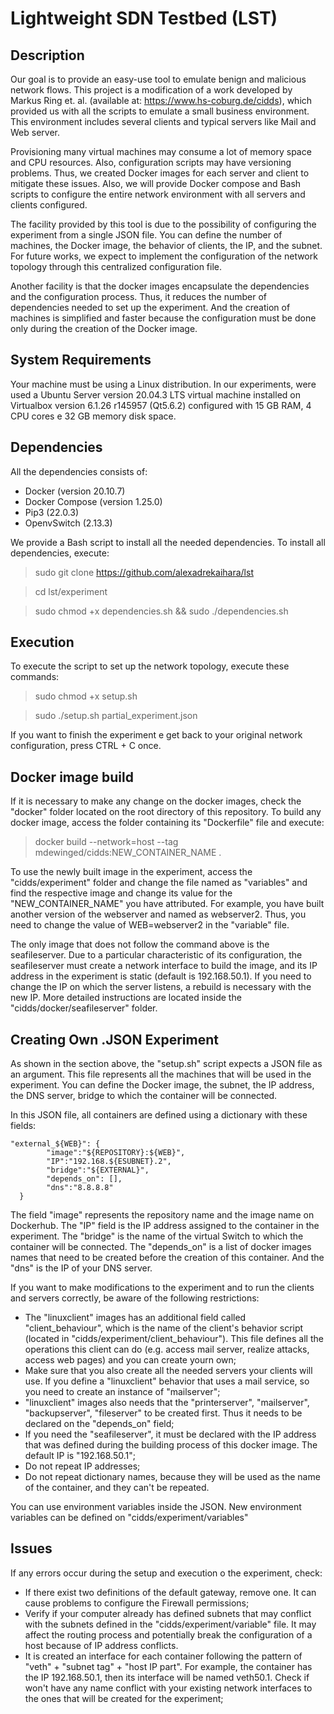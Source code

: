 # Lightweight SDN Testbed (LST)
## Description
Our goal is to provide an easy-use tool to emulate benign and malicious network flows. This project is a modification of a work developed by Markus Ring et. al. (available at: https://www.hs-coburg.de/cidds), which provided us with all the scripts to emulate a small business environment. This environment includes several clients and typical servers like Mail and Web server. 

Provisioning many virtual machines may consume a lot of memory space and CPU resources. Also, configuration scripts may have versioning problems. Thus, we created Docker images for each server and client to mitigate these issues. Also, we will provide Docker compose and Bash scripts to configure the entire network environment with all servers and clients configured.

The facility provided by this tool is due to the possibility of configuring the experiment from a single JSON file. You can define the number of machines, the Docker image, the behavior of clients, the IP, and the subnet. For future works, we expect to implement the configuration of the network topology through this centralized configuration file. 

Another facility is that the docker images encapsulate the dependencies and the configuration process. Thus, it reduces the number of dependencies needed to set up the experiment. And the creation of machines is simplified and faster because the configuration must be done only during the creation of the Docker image.

## System Requirements
Your machine must be using a Linux distribution. In our experiments, were used a Ubuntu Server version 20.04.3 LTS virtual machine installed on Virtualbox version 6.1.26 r145957 (Qt5.6.2) configured with 15 GB RAM, 4 CPU cores e 32 GB memory disk space.

## Dependencies
All the dependencies consists of:
- Docker (version 20.10.7)
- Docker Compose (version 1.25.0)
- Pip3 (22.0.3)
- OpenvSwitch (2.13.3)

We provide a Bash script to install all the needed dependencies. To install all dependencies, execute:

> sudo git clone https://github.com/alexadrekaihara/lst

> cd lst/experiment

> sudo chmod +x dependencies.sh && sudo ./dependencies.sh

## Execution
To execute the script to set up the network topology, execute these commands:

> sudo chmod +x setup.sh

> sudo ./setup.sh partial_experiment.json

If you want to finish the experiment e get back to your original network configuration, press CTRL + C once.

## Docker image build
If it is necessary to make any change on the docker images, check the "docker" folder located on the root directory of this repository. To build any docker image, access the folder containing its "Dockerfile" file and execute:

> docker build --network=host --tag mdewinged/cidds:NEW_CONTAINER_NAME .

To use the newly built image in the experiment, access the "cidds/experiment" folder and change the file named as "variables" and find the respective image and change its value for the "NEW_CONTAINER_NAME" you have attributed. For example, you have built another version of the webserver and named as webserver2. Thus, you need to change the value of WEB=webserver2 in the "variable" file. 

The only image that does not follow the command above is the seafileserver. Due to a particular characteristic of its configuration, the seafileserver must create a network interface to build the image, and its IP address in the experiment is static (default is 192.168.50.1). If you need to change the IP on which the server listens, a rebuild is necessary with the new IP. More detailed instructions are located inside the "cidds/docker/seafileserver" folder.

## Creating Own .JSON Experiment
As shown in the section above, the "setup.sh" script expects a JSON file as an argument. This file represents all the machines that will be used in the experiment. You can define the Docker image, the subnet, the IP address, the DNS server, bridge to which the container will be connected. 

In this JSON file, all containers are defined using a dictionary with these fields:

```
"external_${WEB}": {
        "image":"${REPOSITORY}:${WEB}",
        "IP":"192.168.${ESUBNET}.2",
        "bridge":"${EXTERNAL}",
        "depends_on": [],
        "dns":"8.8.8.8"
  }
```

The field "image" represents the repository name and the image name on Dockerhub. The "IP" field is the IP address assigned to the container in the experiment. The "bridge" is the name of the virtual Switch to which the container will be connected. The "depends_on" is a list of docker images names that need to be created before the creation of this container. And the "dns" is the IP of your DNS server.

If you want to make modifications to the experiment and to run the clients and servers correctly, be aware of the following restrictions:

- The "linuxclient" images has an additional field called "client_behaviour", which is the name of the client's behavior script (located in "cidds/experiment/client_behaviour"). This file defines all the operations this client can do (e.g. access mail server, realize attacks, access web pages) and you can create yourn own; 
- Make sure that you also create all the needed servers your clients will use. If you define a "linuxclient" behavior that uses a mail service, so you need to create an instance of  "mailserver";
- "linuxclient" images also needs that the "printerserver", "mailserver", "backupserver", "fileserver" to be created first. Thus it needs to be declared on the "depends_on" field;
- If you need the "seafileserver", it must be declared with the IP address that was defined during the building process of this docker image. The default IP is "192.168.50.1";
- Do not repeat IP addresses;
- Do not repeat dictionary names, because they will be used as the name of the container, and they can't be repeated.

You can use environment variables inside the JSON. New environment variables can be defined on "cidds/experiment/variables"

## Issues

If any errors occur during the setup and execution o the experiment, check:

- If there exist two definitions of the default gateway, remove one. It can cause problems to configure the Firewall permissions;
- Verify if your computer already has defined subnets that may conflict with the subnets defined in the "cidds/experiment/variable" file. It may affect the routing process and potentially break the configuration of a host because of IP address conflicts.
- It is created an interface for each container following the pattern of "veth" + "subnet tag" + "host IP part". For example, the container has the IP 192.168.50.1, then its interface will be named veth50.1. Check if won't have any name conflict with your existing network interfaces to the ones that will be created for the experiment;

